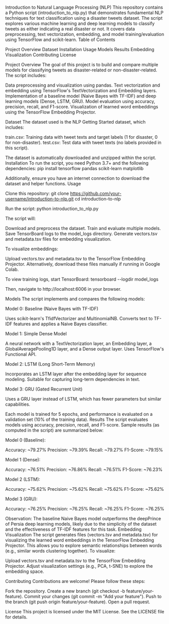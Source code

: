 Introduction to Natural Language Processing (NLP)
This repository contains a Python script (introduction_to_nlp.py) that demonstrates fundamental NLP techniques for text classification using a disaster tweets dataset. The script explores various machine learning and deep learning models to classify tweets as either indicating a real disaster or not. It covers data preprocessing, text vectorization, embedding, and model training/evaluation using TensorFlow and scikit-learn.
Table of Contents

Project Overview
Dataset
Installation
Usage
Models
Results
Embedding Visualization
Contributing
License

Project Overview
The goal of this project is to build and compare multiple models for classifying tweets as disaster-related or non-disaster-related. The script includes:

Data preprocessing and visualization using pandas.
Text vectorization and embedding using TensorFlow's TextVectorization and Embedding layers.
Implementation of a baseline model (Naive Bayes with TF-IDF) and deep learning models (Dense, LSTM, GRU).
Model evaluation using accuracy, precision, recall, and F1-score.
Visualization of learned word embeddings using the TensorFlow Embedding Projector.

Dataset
The dataset used is the NLP Getting Started dataset, which includes:

train.csv: Training data with tweet texts and target labels (1 for disaster, 0 for non-disaster).
test.csv: Test data with tweet texts (no labels provided in this script).

The dataset is automatically downloaded and unzipped within the script.
Installation
To run the script, you need Python 3.7+ and the following dependencies:
pip install tensorflow pandas scikit-learn matplotlib

Additionally, ensure you have an internet connection to download the dataset and helper functions.
Usage

Clone this repository:
git clone https://github.com/your-username/introduction-to-nlp.git
cd introduction-to-nlp


Run the script:
python introduction_to_nlp.py


The script will:

Download and preprocess the dataset.
Train and evaluate multiple models.
Save TensorBoard logs to the model_logs directory.
Generate vectors.tsv and metadata.tsv files for embedding visualization.


To visualize embeddings:

Upload vectors.tsv and metadata.tsv to the TensorFlow Embedding Projector.
Alternatively, download these files manually if running in Google Colab.


To view training logs, start TensorBoard:
tensorboard --logdir model_logs

Then, navigate to http://localhost:6006 in your browser.


Models
The script implements and compares the following models:

Model 0: Baseline (Naive Bayes with TF-IDF)

Uses scikit-learn's TfidfVectorizer and MultinomialNB.
Converts text to TF-IDF features and applies a Naive Bayes classifier.


Model 1: Simple Dense Model

A neural network with a TextVectorization layer, an Embedding layer, a GlobalAveragePooling1D layer, and a Dense output layer.
Uses TensorFlow's Functional API.


Model 2: LSTM (Long Short-Term Memory)

Incorporates an LSTM layer after the embedding layer for sequence modeling.
Suitable for capturing long-term dependencies in text.


Model 3: GRU (Gated Recurrent Unit)

Uses a GRU layer instead of LSTM, which has fewer parameters but similar capabilities.



Each model is trained for 5 epochs, and performance is evaluated on a validation set (10% of the training data).
Results
The script evaluates models using accuracy, precision, recall, and F1-score. Sample results (as computed in the script) are summarized below:

Model 0 (Baseline):

Accuracy: ~79.27%
Precision: ~79.39%
Recall: ~79.27%
F1-Score: ~79.15%


Model 1 (Dense):

Accuracy: ~76.51%
Precision: ~76.86%
Recall: ~76.51%
F1-Score: ~76.23%


Model 2 (LSTM):

Accuracy: ~75.62%
Precision: ~75.62%
Recall: ~75.62%
F1-Score: ~75.62%


Model 3 (GRU):

Accuracy: ~76.25%
Precision: ~76.25%
Recall: ~76.25%
F1-Score: ~76.25%



Observation: The baseline Naive Bayes model outperforms the deepPrince of Persia deep learning models, likely due to the simplicity of the dataset and the effectiveness of TF-IDF features for this task.
Embedding Visualization
The script generates files (vectors.tsv and metadata.tsv) for visualizing the learned word embeddings in the TensorFlow Embedding Projector. This allows you to explore semantic relationships between words (e.g., similar words clustering together).
To visualize:

Upload vectors.tsv and metadata.tsv to the TensorFlow Embedding Projector.
Adjust visualization settings (e.g., PCA, t-SNE) to explore the embedding space.

Contributing
Contributions are welcome! Please follow these steps:

Fork the repository.
Create a new branch (git checkout -b feature/your-feature).
Commit your changes (git commit -m "Add your feature").
Push to the branch (git push origin feature/your-feature).
Open a pull request.

License
This project is licensed under the MIT License. See the LICENSE file for details.
